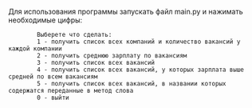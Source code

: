 Для использования программы запускать файл main.py и нажимать необходимые цифры:
            
            Выберете что сделать:
            1 - получить список всех компаний и количество вакансий у каждой компании
            2 - получить среднюю зарплату по вакансиям
            3 - получить список всех вакансий
            4 - получить список всех вакансий, у которых зарплата выше средней по всем вакансиям
            5 - получить список всех вакансий, в названии которых содержатся переданные в метод слова
            0 - выйти
